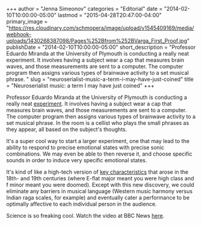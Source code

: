 +++
author = "Jenna Simeonov"
categories = "Editorial"
date = "2014-02-10T10:00:00-05:00"
lastmod = "2015-04-28T20:47:00-04:00"
primary_image = "https://res.cloudinary.com/schmopera/image/upload/v1545409169/media/webhook-uploads/1430268387098/Pages%252Bfrom%252BVarga_First_Proof.jpg"
publishDate = "2014-02-10T10:00:00-05:00"
short_description = "Professor Eduardo Miranda at the University of Plymouth is conducting a really neat experiment. It involves having a subject wear a cap that measures brain waves, and those measurements are sent to a computer. The computer program then assigns various types of brainwave activity to a set musical phrase. "
slug = "neuroserialist-music-a-term-i-may-have-just-coined"
title = "Neuroserialist music: a term I may have just coined"
+++

Professor Eduardo Miranda at the University of Plymouth is conducting a really neat [experiment](http://www.bbc.co.uk/news/technology-26089075). It involves having a subject wear a cap that measures brain waves, and those measurements are sent to a computer. The computer program then assigns various types of brainwave activity to a set musical phrase. In the room is a cellist who plays the small phrases as they appear, all based on the subject's thoughts.

It's a super cool way to start a larger experiment, one that may lead to the ability to respond to precise emotional states with precise sonic combinations. We may even be able to then reverse it, and choose specific sounds in order to induce very specific emotional states.

It's kind of like a high-tech version of [key characteristics](http://www.wmich.edu/mus-theo/courses/keys.html) that arose in the 18th- and 19th centuries (where E-flat major meant you were high class and f minor meant you were doomed). Except with this new discovery, we could eliminate any barriers in musical language (Western music harmony versus Indian raga scales, for example) and eventually cater a performance to be optimally affective to each individual person in the audience.

Science is so freaking cool. Watch the video at BBC News [here](http://www.bbc.co.uk/news/technology-26089075).

